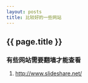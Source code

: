 ```yaml
---
layout: posts 
title: 比较好的一些网站
---
```


## {{ page.title }}

### 有些网站需要翻墙才能查看

1. http://www.slideshare.net/


